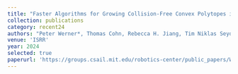 ```yaml
---
title: "Faster Algorithms for Growing Collision-Free Convex Polytopes in Robot Configuration Space"
collection: publications
category: recent24
authors: "Peter Werner*, Thomas Cohn, Rebecca H. Jiang, Tim Niklas Seyde, <b>Max Simchowitz</b>, Russ Tedrake, Daniela Rus"
venue: 'ISRR'
year: 2024
selected: true
paperurl: 'https://groups.csail.mit.edu/robotics-center/public_papers/Werner24.pdf'
---
```



